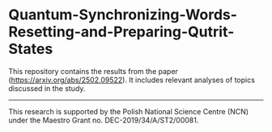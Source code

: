 # Quantum-Synchronizing-Words-Resetting-and-Preparing-Qutrit-States

This repository contains the results from the paper (https://arxiv.org/abs/2502.09522). It includes relevant analyses of topics discussed in the study.

<hr>

This research is supported by the
Polish National Science Centre (NCN) under the Maestro
Grant no. DEC-2019/34/A/ST2/00081.
